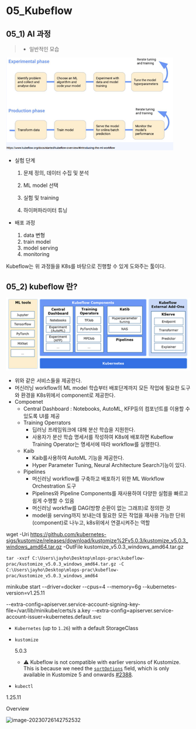 # 05_Kubeflow



## 05_1) AI 과정

> - 일반적인 모습

<img src="./05_Kubeflow.assets/image-20230726140051428.png" alt="image-20230726140051428" style="zoom:67%;" />

- 실험 단계

  1. 문제 정의, 데이터 수집 및 분석 

  2. ML model 선택

  3. 실험 및 training

  4. 하이퍼파라미터 튜닝

     

- 배포 과정

  1. data 변형
  2. train model
  3. model serving
  4. monitoring

Kubeflow는 위 과정들을 K8s를 바탕으로 진행할 수 있게 도와주는 툴이다.



## 05_2) kubeflow 란?

<img src="./05_Kubeflow.assets/image-20230726140652061.png" alt="image-20230726140652061" style="zoom:80%;" />

- 위와 같은 서비스들을 제공한다.
- 머신러닝 workflow의 ML model 학습부터 배포단계까지 모든 작업에 필요한 도구와 환경을 K8s위에서 component로 제공한다. 
- Compoenet
  - Central Dashboard : Notebooks, AutoML, KFP등의 컴포넌트를 이용할 수 있도록 UI를 제공
  - Training Operrators
    - 딥러닝 프레임워크에 대해 분산 학습을 지원한다.
    - 사용자가 분산 학습 명세서를 작성하여 K8s에 배포하면 Kubeflow Training Operator는 명세서에 따라 workflow를 실행한다.
  - Kaib
    - Kaib를사용하여 AutoML 기능을 제공한다.
    - Hyper Parameter Tuning, Neural Architecture Search기능이 있다.
  - Pipelines
    - 머신러닝 workflow를 구축하고 배포하기 위한 ML Workflow Orchestration 도구
    - Pipelines와 Pipeline Components를 재사용하여 다양한 실험을 빠르고 쉽게 수행할 수 있음
    - 머신러닝 workflw를 DAG(방향 순환이 없는 그래프)로 정의한 것
    - model을 serving까지 보내는데 필요한 모든 작업을 재사용 가능한 단위(component)로 나누고, k8s위에서 연결시켜주는 역할













wget -Uri https://github.com/kubernetes-sigs/kustomize/releases/download/kustomize%2Fv5.0.3/kustomize_v5.0.3_windows_amd64.tar.gz -OutFile kustomize_v5.0.3_windows_amd64.tar.gz



```
tar -xvzf C:\Users\jayho\Desktop\mlops-prac\kubeflow-prac/kustomize_v5.0.3_windows_amd64.tar.gz -C C:\Users\jayho\Desktop\mlops-prac\kubeflow-prac/kustomize_v5.0.3_windows_amd64
```



minikube start --driver=docker --cpus=4 --memory=6g --kubernetes-version=v1.25.11



 --extra-config=apiserver.service-account-signing-key-file=/var/lib/minikube/certs/s a.key --extra-config=apiserver.service-account-issuer=kubernetes.default.svc







- `Kubernetes` (up to `1.26`) with a default StorageClass

- ```
  kustomize
  ```

  5.0.3

  - ⚠️ Kubeflow is not compatible with earlier versions of Kustomize. This is because we need the [`sortOptions`](https://kubectl.docs.kubernetes.io/references/kustomize/kustomization/sortoptions/) field, which is only available in Kustomize 5 and onwards [#2388](https://github.com/kubeflow/manifests/issues/2388).

- `kubectl`



1.25.11





Overview

![image-20230726142752532](./05_Kubeflow.assets/image-20230726142752532.png)





